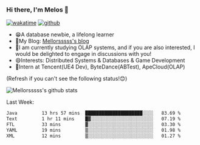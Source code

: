 ### Hi there, I'm Melos 👋

[![wakatime](https://wakatime.com/badge/user/cd44d41f-b4b1-4dda-8c5f-910966f6c9d4.svg)](https://wakatime.com/@cd44d41f-b4b1-4dda-8c5f-910966f6c9d4)
[![github](https://img.shields.io/github/followers/Mellorsssss?logo=github&style=plastic)](https://github.com/Mellorsssss?tab=followers)
- 😁A database newbie, a lifelong learner
- 🥺My Blog: [Mellorsssss's blog](https://mellorsssss.com/)
- 🥰I am currently studying OLAP systems, and if you are also interested, I would be delighted to engage in discussions with you!
- 😄Interests: Distributed Systems & Databases & Game Development
- 🤔Intern at Tencent(UE4 Dev), ByteDance(ABTest), ApeCloud(OLAP)

(Refresh if you can't see the following status!😊)

![Mellorsssss's github stats](https://github-readme-stats-mellorsssss.vercel.app/api?username=Mellorsssss&show_icons=true&theme=radical)

<!-- ![Top Langs](https://github-readme-stats.vercel.app/api/top-langs/?username=anuraghazra&hide=javascript,html,typescript,css,glsl) -->

<!--
**Mellorsssss/Mellorsssss** is a ✨ _special_ ✨ repository because its `README.md` (this file) appears on your GitHub profile.

Here are some ideas to get you started:

- 🔭 I’m currently working on ...
- 🌱 I’m currently learning ...
- 👯 I’m looking to collaborate on ...
- 🤔 I’m looking for help with ...
- 💬 Ask me about ...
- 📫 How to reach me: ...
- 😄 Pronouns: ...
- ⚡ Fun fact: ...
-->

Last Week:
<!--START_SECTION:waka-->

```txt
Java         13 hrs 57 mins  █████████████████████░░░░   83.69 %
Text         1 hr 11 mins    █▓░░░░░░░░░░░░░░░░░░░░░░░   07.19 %
FTL          33 mins         ▓░░░░░░░░░░░░░░░░░░░░░░░░   03.30 %
YAML         19 mins         ▒░░░░░░░░░░░░░░░░░░░░░░░░   01.98 %
XML          12 mins         ▒░░░░░░░░░░░░░░░░░░░░░░░░   01.27 %
```

<!--END_SECTION:waka-->
